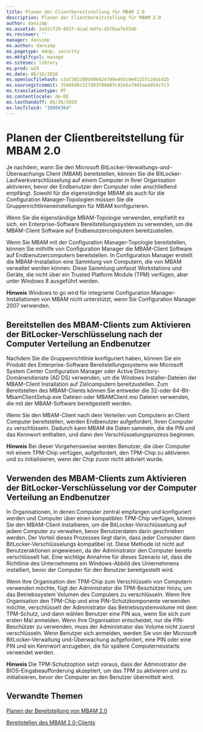 ```yaml
---
title: Planen der Clientbereitstellung für MBAM 2.0
description: Planen der Clientbereitstellung für MBAM 2.0
author: dansimp
ms.assetid: 3a92cf29-092f-4cad-bdfa-d5f6aafe554b
ms.reviewer: ''
manager: dansimp
ms.author: dansimp
ms.pagetype: mdop, security
ms.mktglfcycl: manage
ms.sitesec: library
ms.prod: w10
ms.date: 06/16/2016
ms.openlocfilehash: c3a7383188d4064247d8e493c8e6125fc24a1d2b
ms.sourcegitcommit: 354664bc527d93f80687cd2eba70d1eea024c7c3
ms.translationtype: MT
ms.contentlocale: de-DE
ms.lasthandoff: 06/26/2020
ms.locfileid: "10804364"
---
```

# Planen der Clientbereitstellung für MBAM 2.0


Je nachdem, wann Sie den Microsoft BitLocker-Verwaltungs-und-Überwachungs Client (MBAM) bereitstellen, können Sie die BitLocker-Laufwerkverschlüsselung auf einem Computer in Ihrer Organisation aktivieren, bevor der Endbenutzer den Computer oder anschließend empfängt. Sowohl für die eigenständige MBAM als auch für die Configuration Manager-Topologien müssen Sie die Gruppenrichtlinieneinstellungen für MBAM konfigurieren.

Wenn Sie die eigenständige MBAM-Topologie verwenden, empfiehlt es sich, ein Enterprise-Software Bereitstellungssystem zu verwenden, um die MBAM-Client Software auf Endbenutzercomputern bereitzustellen.

Wenn Sie MBAM mit der Configuration Manager-Topologie bereitstellen, können Sie mithilfe von Configuration Manager die MBAM-Client Software auf Endbenutzercomputern bereitstellen. In Configuration Manager erstellt die MBAM-Installation eine Sammlung von Computern, die von MBAM verwaltet werden können. Diese Sammlung umfasst Workstations und Geräte, die nicht über ein Trusted Platform Module (TPM) verfügen, aber unter Windows 8 ausgeführt werden.

**Hinweis**  Windows to go wird für integrierte Configuration Manager-Installationen von MBAM nicht unterstützt, wenn Sie Configuration Manager 2007 verwenden.

 

## Bereitstellen des MBAM-Clients zum Aktivieren der BitLocker-Verschlüsselung nach der Computer Verteilung an Endbenutzer


Nachdem Sie die Gruppenrichtlinie konfiguriert haben, können Sie ein Produkt des Enterprise-Software Bereitstellungssystems wie Microsoft System Center Configuration Manager oder Active Directory-Domänendienste (AD DS) verwenden, um die Windows Installer-Dateien der MBAM-Client Installation auf Zielcomputern bereitzustellen. Zum Bereitstellen des MBAM-Clients können Sie entweder die 32-oder 64-Bit-MbamClientSetup.exe Dateien oder MBAMClient.msi Dateien verwenden, die mit der MBAM-Software bereitgestellt werden.

Wenn Sie den MBAM-Client nach dem Verteilen von Computern an Client Computer bereitstellen, werden Endbenutzer aufgefordert, Ihren Computer zu verschlüsseln. Dadurch kann MBAM die Daten sammeln, die die PIN und das Kennwort enthalten, und dann den Verschlüsselungsprozess beginnen.

**Hinweis**  Bei dieser Vorgehensweise werden Benutzer, die über Computer mit einem TPM-Chip verfügen, aufgefordert, den TPM-Chip zu aktivieren und zu initialisieren, wenn der Chip zuvor nicht aktiviert wurde.

 

## Verwenden des MBAM-Clients zum Aktivieren der BitLocker-Verschlüsselung vor der Computer Verteilung an Endbenutzer


In Organisationen, in denen Computer zentral empfangen und konfiguriert werden und Computer über einen kompatiblen TPM-Chip verfügen, können Sie den MBAM-Client installieren, um die BitLocker-Verschlüsselung auf jedem Computer zu verwalten, bevor Benutzerdaten darin geschrieben werden. Der Vorteil dieses Prozesses liegt darin, dass jeder Computer dann BitLocker-Verschlüsselungs kompatibel ist. Diese Methode ist nicht auf Benutzeraktionen angewiesen, da der Administrator den Computer bereits verschlüsselt hat. Eine wichtige Annahme für dieses Szenario ist, dass die Richtlinie des Unternehmens ein Windows-Abbild des Unternehmens installiert, bevor der Computer für den Benutzer bereitgestellt wird.

Wenn Ihre Organisation den TPM-Chip zum Verschlüsseln von Computern verwenden möchte, fügt der Administrator die TPM-Beschützer hinzu, um das Betriebssystem Volumen des Computers zu verschlüsseln. Wenn Ihre Organisation den TPM-Chip und eine PIN-Schutzkomponente verwenden möchte, verschlüsselt der Administrator das Betriebssystemvolume mit dem TPM-Schutz, und dann wählen Benutzer eine PIN aus, wenn Sie sich zum ersten Mal anmelden. Wenn Ihre Organisation entscheidet, nur die PIN-Beschützer zu verwenden, muss der Administrator das Volume nicht zuerst verschlüsseln. Wenn Benutzer sich anmelden, werden Sie von der Microsoft BitLocker-Verwaltung und-Überwachung aufgefordert, eine PIN oder eine PIN und ein Kennwort anzugeben, die für spätere Computerneustarts verwendet werden.

**Hinweis**  Die TPM-Schutzoption setzt voraus, dass der Administrator die BIOS-Eingabeaufforderung akzeptiert, um das TPM zu aktivieren und zu initialisieren, bevor der Computer an den Benutzer übermittelt wird.

 

## Verwandte Themen


[Planen der Bereitstellung von MBAM 2.0](planning-to-deploy-mbam-20-mbam-2.md)

[Bereitstellen des MBAM 2.0-Clients](deploying-the-mbam-20-client-mbam-2.md)

 

 





